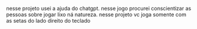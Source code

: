 nesse projeto usei a ajuda do chatgpt. 
nesse jogo procurei conscientizar as pessoas sobre jogar lixo ná natureza.
nesse projeto vc joga somente com as setas do lado direito do teclado
